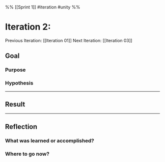 %%
[[Sprint 1]] #iteration #unity
%%
# Iteration 2:
Previous Iteration: [[Iteration 01]]
Next Iteration: [[Iteration 03]]


## Goal

### Purpose


### Hypothesis


----
## Result





----
## Reflection



### What was learned or accomplished?


### Where to go now?

